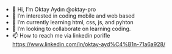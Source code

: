 - 👋 Hi, I’m Oktay Aydın @oktay-pro
- 👀 I’m interested in coding mobile and web based
- 🌱 I’m currently learning html, css, js, and pyhton
- 💞️ I’m looking to collaborate on learning coding.
- 📫 How to reach me via linkedin porifle https://www.linkedin.com/in/oktay-ayd%C4%B1n-71a6a928/

